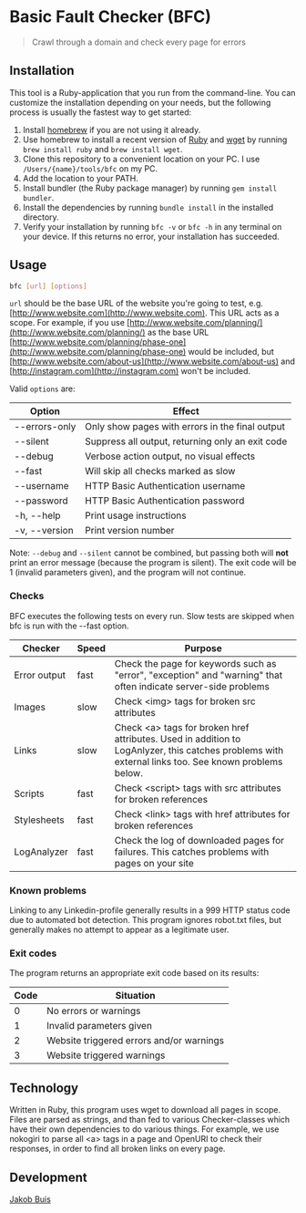 # Basic Fault Checker (BFC)
> Crawl through a domain and check every page for errors

## Installation
This tool is a Ruby-application that you run from the command-line. You can
customize the installation depending on your needs, but the following process
is usually the fastest way to get started:

1. Install [homebrew](https://brew.sh/) if you are not using it already.
1. Use homebrew to install a recent version of [Ruby](https://www.ruby-lang.org/en/)
and [wget](https://www.gnu.org/software/wget/) by running `brew install ruby`
and `brew install wget`.
1. Clone this repository to a convenient location on your PC. I use
`/Users/{name}/tools/bfc` on my PC.
1. Add the location to your PATH.
1. Install bundler (the Ruby package manager) by running `gem install bundler`.
1. Install the dependencies by running `bundle install` in the installed directory.
1. Verify your installation by running `bfc -v` or `bfc -h` in any terminal on
your device. If this returns no error, your installation has succeeded.

## Usage
```bash
bfc [url] [options]
```

`url` should be the base URL of the website you're going to test, e.g. [http://www.website.com](http://www.website.com). This URL acts as a scope. For
example, if you use [http://www.website.com/planning/](http://www.website.com/planning/) as the base URL
[http://www.website.com/planning/phase-one](http://www.website.com/planning/phase-one) would be included, but
[http://www.website.com/about-us](http://www.website.com/about-us) and [http://instagram.com](http://instagram.com) won't
be included.

Valid `options` are:

| Option | Effect |
| ------ | ------ |
| --errors-only | Only show pages with errors in the final output |
| --silent | Suppress all output, returning only an exit code |
| --debug | Verbose action output, no visual effects |
| --fast | Will skip all checks marked as slow |
| --username | HTTP Basic Authentication username |
| --password | HTTP Basic Authentication password |
| -h, --help | Print usage instructions |
| -v, --version | Print version number |

Note: `--debug` and `--silent` cannot be combined, but passing both will **not**
print an error message (because the program is silent). The exit code will be 1
(invalid parameters given), and the program will not continue.

### Checks
BFC executes the following tests on every run. Slow tests are skipped when bfc
is run with the --fast option.

| Checker | Speed | Purpose |
| ------- | ----- | ------- |
| Error output | fast | Check the page for keywords such as "error", "exception" and "warning" that often indicate server-side problems  |
| Images | slow | Check \<img\> tags for broken src attributes |
| Links | slow | Check \<a\> tags for broken href attributes. Used in addition to LogAnlyzer, this catches problems with external links too. See known problems below. |
| Scripts | fast | Check \<script\> tags with src attributes for broken references  |
| Stylesheets | fast | Check \<link\> tags with href attributes for broken references  |
| LogAnalyzer | fast | Check the log of downloaded pages for failures. This catches problems with pages on your site  |

### Known problems
Linking to any Linkedin-profile generally results in a 999 HTTP status code
due to automated bot detection. This program ignores robot.txt files, but generally
makes no attempt to appear as a legitimate user.

### Exit codes
The program returns an appropriate exit code based on its results:

| Code | Situation |
| ---- | --------- |
|    0 | No errors or warnings |
|    1 | Invalid parameters given |
|    2 | Website triggered errors and/or warnings |
|    3 | Website triggered warnings |

## Technology
Written in Ruby, this program uses wget to download all pages in scope. Files are
parsed as strings, and than fed to various Checker-classes which have their own
dependencies to do various things. For example, we use nokogiri to parse all \<a\>
tags in a page and OpenURI to check their responses, in order to find all broken
links on every page.

## Development
[Jakob Buis](http://www.jakobbuis.nl)
